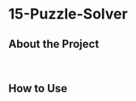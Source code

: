 <h1> 15-Puzzle-Solver</h1>
<h2> About the Project</h2>
&nbsp; &nbsp; &nbsp; &nbsp;

<h2> How to Use</h2>
